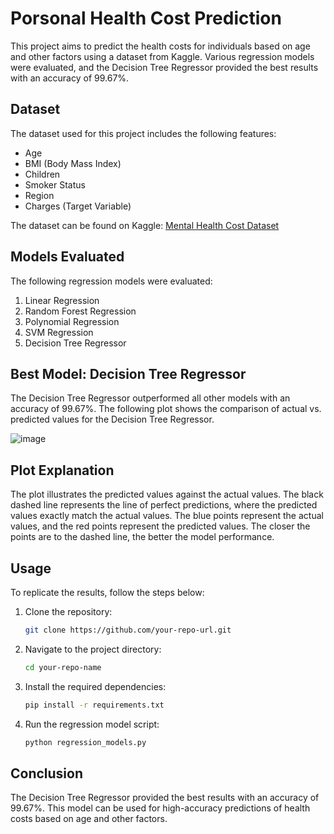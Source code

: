 # Porsonal Health Cost Prediction

This project aims to predict the health costs for individuals based on age and other factors using a dataset from Kaggle. Various regression models were evaluated, and the Decision Tree Regressor provided the best results with an accuracy of 99.67%.

## Dataset

The dataset used for this project includes the following features:

- Age
- BMI (Body Mass Index)
- Children
- Smoker Status
- Region
- Charges (Target Variable)

The dataset can be found on Kaggle: [Mental Health Cost Dataset](https://www.kaggle.com/your-dataset-url)

## Models Evaluated

The following regression models were evaluated:

1. Linear Regression
2. Random Forest Regression
3. Polynomial Regression
4. SVM Regression
5. Decision Tree Regressor

## Best Model: Decision Tree Regressor

The Decision Tree Regressor outperformed all other models with an accuracy of 99.67%. The following plot shows the comparison of actual vs. predicted values for the Decision Tree Regressor.

![image](https://github.com/user-attachments/assets/adcb4acf-9720-4262-83be-c242a527595e)

## Plot Explanation

The plot illustrates the predicted values against the actual values. The black dashed line represents the line of perfect predictions, where the predicted values exactly match the actual values. The blue points represent the actual values, and the red points represent the predicted values. The closer the points are to the dashed line, the better the model performance.

## Usage

To replicate the results, follow the steps below:

1. Clone the repository:
    ```sh
    git clone https://github.com/your-repo-url.git
    ```
2. Navigate to the project directory:
    ```sh
    cd your-repo-name
    ```
3. Install the required dependencies:
    ```sh
    pip install -r requirements.txt
    ```
4. Run the regression model script:
    ```sh
    python regression_models.py
    ```

## Conclusion

The Decision Tree Regressor provided the best results with an accuracy of 99.67%. This model can be used for high-accuracy predictions of health costs based on age and other factors.

